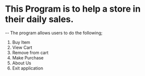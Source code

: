 # This Program is to help a store in their daily sales.
-- The program allows users to do the following;
1. Buy Item
2. View Cart
3. Remove from cart
4. Make Purchase
5. About Us
6. Exit application

